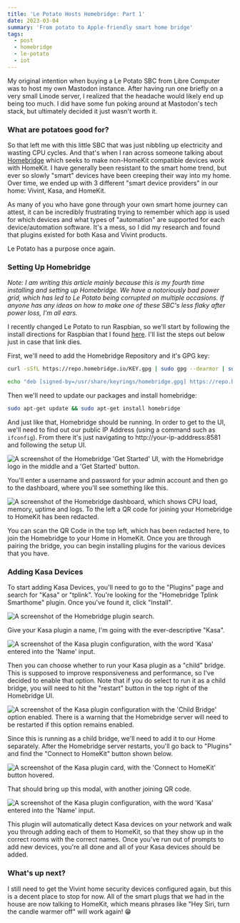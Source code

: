 ```yaml
---
title: 'Le Potato Hosts Homebridge: Part 1'
date: 2023-03-04
summary: 'From potato to Apple-friendly smart home bridge'
tags:
  - post
  - homebridge
  - le-potato
  - iot
---
```


My original intention when buying a Le Potato SBC from Libre Computer was to host my own Mastodon instance. After having run one briefly on a very small Linode server, I realized that the headache would likely end up being too much. I did have some fun poking around at Mastodon's tech stack, but ultimately decided it just wasn't worth it.

### What are potatoes good for?

So that left me with this little SBC that was just nibbling up electricity and wasting CPU cycles. And that's when I ran across someone talking about [Homebridge](https://homebridge.io/) which seeks to make non-HomeKit compatible devices work with HomeKit. I have generally been resistant to the smart home trend, but ever so slowly "smart" devices have been creeping their way into my home. Over time, we ended up with 3 different "smart device providers" in our home: Vivint, Kasa, and HomeKit.

As many of you who have gone through your own smart home journey can attest, it can be incredibly frustrating trying to remember which app is used for which devices and what types of "automation" are supported for each device/automation software. It's a mess, so I did my research and found that plugins existed for both Kasa and Vivint products.

Le Potato has a purpose once again.

### Setting Up Homebridge

_Note: I am writing this article mainly because this is my fourth time installing and setting up Homebridge. We have a notoriously bad power grid, which has led to Le Potato being corrupted on multiple occasions. If anyone has any ideas on how to make one of these SBC's less flaky after power loss, I'm all ears._

I recently changed Le Potato to run Raspbian, so we'll start by following the install directions for Raspbian that I found [here](https://github.com/homebridge/homebridge/wiki/Install-Homebridge-on-Raspbian). I'll list the steps out below just in case that link dies.

First, we'll need to add the Homebridge Repository and it's GPG key:

```bash
curl -sSfL https://repo.homebridge.io/KEY.gpg | sudo gpg --dearmor | sudo tee /usr/share/keyrings/homebridge.gpg  > /dev/null
```

```bash
echo "deb [signed-by=/usr/share/keyrings/homebridge.gpg] https://repo.homebridge.io stable main" | sudo tee /etc/apt/sources.list.d/homebridge.list > /dev/null
```

Then we'll need to update our packages and install homebridge:

```bash
sudo apt-get update && sudo apt-get install homebridge
```

And just like that, Homebridge should be running. In order to get to the UI, we'll need to find out our public IP Address (using a command such as `ifconfig`). From there it's just navigating to http://your-ip-adddress:8581 and following the setup UI.

![A screenshot of the Homebridge 'Get Started' UI, with the Homebridge logo in the middle and a 'Get Started' button.](/images/2023-3-4-homebridge-get-started.png)

You'll enter a username and password for your admin account and then go to the dashboard, where you'll see something like this.

![A screenshot of the Homebridge dashboard, which shows CPU load, memory, uptime and logs. To the left a QR code for joining your Homebridge to HomeKit has been redacted.](/images/2023-3-4-homebridge-dash.png)

You can scan the QR Code in the top left, which has been redacted here, to join the Homebridge to your Home in HomeKit. Once you are through pairing the bridge, you can begin installing plugins for
the various devices that you have.

### Adding Kasa Devices

To start adding Kasa Devices, you'll need to go to the "Plugins" page and search for "Kasa" or "tplink". You're looking for the
"Homebridge Tplink Smarthome" plugin. Once you've found it, click "Install".

![A screenshot of the Homebridge plugin search.](/images/2023-3-4-homebridge-plugin-search.png)

Give your Kasa plugin a name, I'm going with the ever-descriptive "Kasa".

![A screenshot of the Kasa plugin configuration, with the word 'Kasa' entered into the 'Name' input.](/images/2023-3-4-homebridge-name-kasa.png)

Then you can choose whether to run your Kasa plugin as a "child" bridge. This is supposed to improve responsiveness and performance, so I've decided to enable
that option. Note that if you do select to run it as a child bridge, you will need to hit the "restart" button in the top right of the Homebridge UI.

![A screenshot of the Kasa plugin configuration with the 'Child Bridge' option enabled. There is a warning that the Homebridge server will need to be restarted if this option remains enabled.](/images/2023-3-4-homebridge-kasa-child.png)

Since this is running as a child bridge, we'll need to add it to our Home separately. After the Homebridge server restarts, you'll go back to "Plugins" and find the
"Connect to HomeKit" button shown below.

![A screenshot of the Kasa plugin card, with the 'Connect to HomeKit' button hovered.](/images/2023-3-4-homebridge-kasa-connect.png)

That should bring up this modal, with another joining QR code.

![A screenshot of the Kasa plugin configuration, with the word 'Kasa' entered into the 'Name' input.](/images/2023-3-4-homebridge-kasa-connect2.png)

This plugin will automatically detect Kasa devices on your network and walk you through adding each of them to HomeKit, so that they show up in the correct rooms with the
correct names. Once you've run out of prompts to add new devices, you're all done and all of your Kasa devices should be added.

### What's up next?

I still need to get the Vivint home security devices configured again, but this is a decent place to stop for now. All of the smart plugs that we had in the house
are now talking to HomeKit, which means phrases like "Hey Siri, turn the candle warmer off" will work again! 😁
